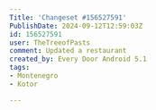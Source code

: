 ```yaml
---
Title: 'Changeset #156527591'
PublishDate: 2024-09-12T12:59:03Z
id: 156527591
user: TheTreeofPasts
comment: Updated a restaurant
created_by: Every Door Android 5.1
tags:
- Montenegro
- Kotor

---
```

